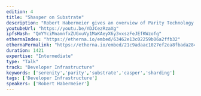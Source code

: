 ```yaml
---
edition: 4
title: "Shasper on Substrate"
description: "Robert Habermeier gives an overview of Parity Technology's work on Serenity."
youtubeUrl: "https://youtu.be/YDJCezRzaXg"
ipfsHash: "QmYYciMnamnfxZUGxuVy1MaKAeyX6y3vxszFeJEfKWzofg"
ethernaIndex: "https://etherna.io/embed/63462e13c02259b06a2ffb32"
ethernaPermalink: "https://etherna.io/embed/21c9adaac1027ef2ea8fbada284bb7fc734890cbcc9533ec35a8da321dc0b6c1"
duration: 1421
expertise: "Intermediate"
type: "Talk"
track: "Developer Infrastructure"
keywords: ['serenity','parity','substrate','casper','sharding']
tags: ['Developer Infrastructure']
speakers: ['Robert Habermeier']
---
```

